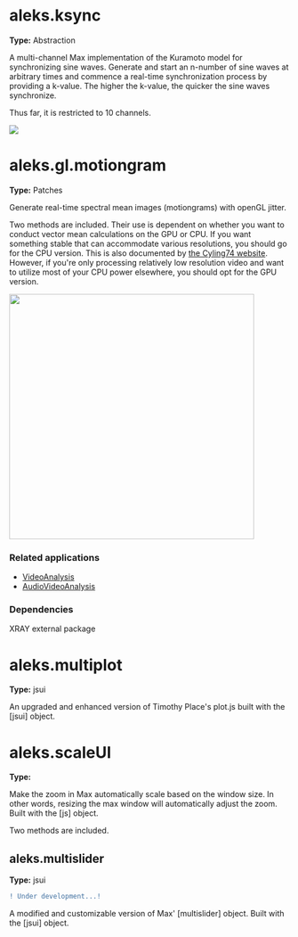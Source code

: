 # aleks.ksync

**Type:** Abstraction

A multi-channel Max implementation of the Kuramoto model for synchronizing sine waves. Generate and start an n-number of sine waves at arbitrary times and commence a real-time synchronization process by providing a k-value. The higher the k-value, the quicker the sine waves synchronize.

Thus far, it is restricted to 10 channels.

<p align="left">
 <img src="img/ksync.jpg" width="auto">
</p>

# aleks.gl.motiongram

**Type:** Patches

Generate real-time spectral mean images (motiongrams) with openGL jitter.

Two methods are included. Their use is dependent on whether you want to conduct vector mean calculations on the GPU or CPU. If you want something stable that can accommodate various resolutions, you should go for the CPU version. This is also documented by [the Cyling74 website](https://cycling74.com/tutorials/best-practices-in-jitter-part-1). However, if you're only processing relatively low resolution video and want to utilize most of your CPU power elsewhere, you should opt for the GPU version.

<p align="left">
 <img src="img/figure.gif" width=440>
</p>

### Related applications

- [VideoAnalysis](https://github.com/fourMs/VideoAnalysis)
- [AudioVideoAnalysis](https://github.com/fourMs/AudioVideoAnalysis)

### Dependencies

XRAY external package

# aleks.multiplot

**Type:** jsui

An upgraded and enhanced version of Timothy Place's plot.js built with the [jsui] object.

# aleks.scaleUI

**Type:**

Make the zoom in Max automatically scale based on the window size. In other words, resizing the max window will automatically adjust the zoom. Built with the [js] object.

Two methods are included.

## aleks.multislider

**Type:** jsui

```diff
! Under development...!
```

A modified and customizable version of Max' [multislider] object. Built with the [jsui] object.
